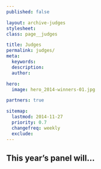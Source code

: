 ```yaml
---
published: false

layout: archive-judges
stylesheet:
class: page__judges

title: Judges
permalink: judges/
meta:
  keywords:
  description:
  author:

hero:
  image: hero_2014-winners-01.jpg

partners: true

sitemap:
  lastmod: 2014-11-27
  priority: 0.7
  changefreq: weekly
  exclude:
---
```


## This year&rsquo;s panel will...


